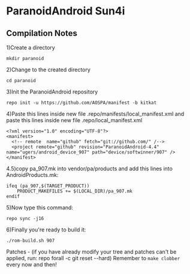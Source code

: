 ParanoidAndroid Sun4i
====================================


Compilation Notes
--------------

1)Create a directory

	mkdir paranoid

2)Change to the created directory

	cd paranoid

3)Init the ParanoidAndroid repository

	repo init -u https://github.com/AOSPA/manifest -b kitkat

4)Paste this lines inside new file .repo/manifests/local_manifest.xml
and paste this lines inside new file .repo/local_manifest.xml

	<?xml version="1.0" encoding="UTF-8"?>
	<manifest>
	  <!-- remote  name="github" fetch="git://github.com/" /-->
	  <project remote="github" revision="ParanoidAndroid-4.4" name="ugers/android_device_907" path="device/softwinner/907" />
	</manifest>

4.5)copy pa_907.mk into vendor/pa/products and add this lines into AndroidProducts.mk:

	ifeq (pa_907,$(TARGET_PRODUCT))
    	PRODUCT_MAKEFILES += $(LOCAL_DIR)/pa_907.mk
	endif
	
5)Now type this command:

	repo sync -j16


6)Finally you're ready to build it:

	./rom-build.sh 907

Patches - (if you have already modify your tree and patches can't be applied, run: repo forall -c git reset --hard)
Remember to `make clobber` every now and then!
